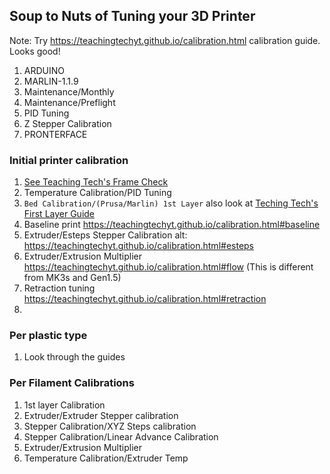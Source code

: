 
## Soup to Nuts of Tuning your 3D Printer

Note: Try https://teachingtechyt.github.io/calibration.html calibration guide. Looks good!

1. ARDUINO
2. MARLIN-1.1.9
3. Maintenance/Monthly
4. Maintenance/Preflight
5. PID Tuning
6. Z Stepper Calibration
7. PRONTERFACE

### Initial printer calibration
1. [See Teaching Tech's Frame Check](https://teachingtechyt.github.io/calibration.html#frame)
2. Temperature Calibration/PID Tuning
3. `Bed Calibration/(Prusa/Marlin) 1st Layer` also look at [Teching Tech's First Layer Guide](https://teachingtechyt.github.io/calibration.html#firstlayer)
4. Baseline print https://teachingtechyt.github.io/calibration.html#baseline
5. Extruder/Esteps Stepper Calibration alt: https://teachingtechyt.github.io/calibration.html#esteps
6. Extruder/Extrusion Multiplier https://teachingtechyt.github.io/calibration.html#flow (This is different from MK3s and Gen1.5)
7. Retraction tuning https://teachingtechyt.github.io/calibration.html#retraction
8. 
### Per plastic type
1. Look through the guides

### Per Filament Calibrations
1. 1st layer Calibration
2. Extruder/Extruder Stepper calibration
3. Stepper Calibration/XYZ Steps calibration
4. Stepper Calibration/Linear Advance Calibration
5. Extruder/Extrusion Multiplier
6. Temperature Calibration/Extruder Temp
<!--stackedit_data:
eyJoaXN0b3J5IjpbLTQyODcxODY5MCwtMTA4MTE5Njc4NSwxMT
E3Nzg2NjA2LDUyNjEwMDM2MiwxNjQ2MjA4NDksLTExNDAxNTM1
LC03Njk0NzI3NTcsLTcyOTM3NDA2NCw1MTA0NzAwNjEsODE5Nj
YyMjA0LDU5Njk2NTA4Niw5MDE0MzcwNzYsNjUwNjY5NDc5LDEw
MDI0NDMyLDE0NzQ4MDQxMjUsLTY5MjgwOTAwOV19
-->